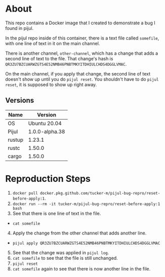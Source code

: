 # About
This repo contains a Docker image that I created to demonstrate a bug
I found in pijul.

In the pijul repo inside of this container, there is a text file called
`somefile`, with one line of text in it on the main channel.

There is another channel, `other-channel`, which has a change that adds a second line of text
to the file. That change's hash is `QR3ZU7BZCUARWZGTS4E52NMB46PNBTMKYITDHIULCHDS4DGGLVMAC`.

On the main channel, if you apply that change, the second line of text doesn't
show up until you do `pijul reset`. You shouldn't have to do `pijul reset`, it
is supposed to show up right away.

## Versions

| Name | Version |
|------|---------|
| OS | Ubuntu 20.04 |
| Pijul | 1.0.0-alpha.38 |
| rustup | 1.23.1 |
| rustc | 1.50.0 |
| cargo | 1.50.0 |

# Reproduction Steps

1. `docker pull docker.pkg.github.com/tucker-m/pijul-bug-repro/reset-before-apply:1`.
2. `docker run --rm -it tucker-m/pijul-bug-repro/reset-before-apply:1 bash`
3. See that there is one line of text in the file.
  - `cat somefile`
4. Apply the change from the other channel that adds another line.
  - `pijul apply QR3ZU7BZCUARWZGTS4E52NMB46PNBTMKYITDHIULCHDS4DGGLVMAC`
5. See that the change was applied in `pijul log`.
6. `cat somefile` to see that the file is still unchanged.
7. `pijul reset`
8. `cat somefile` again to see that there is now another line in the file.
